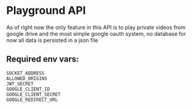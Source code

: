 # Playground API

As of right now the only feature in this API is to play private videos from google drive and the most simple google oauth system, no database for now all data is persisted in a json file

## Required env vars:
```
SOCKET_ADDRESS
ALLOWED_ORIGINS
JWT_SECRET
GOOGLE_CLIENT_ID
GOOGLE_CLIENT_SECRET
GOOGLE_REDIRECT_URL
```
